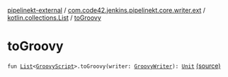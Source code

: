[pipelinekt-external](../../index.md) / [com.code42.jenkins.pipelinekt.core.writer.ext](../index.md) / [kotlin.collections.List](index.md) / [toGroovy](./to-groovy.md)

# toGroovy

`fun `[`List`](https://kotlinlang.org/api/latest/jvm/stdlib/kotlin.collections/-list/index.html)`<`[`GroovyScript`](../../com.code42.jenkins.pipelinekt.core.writer/-groovy-script/index.md)`>.toGroovy(writer: `[`GroovyWriter`](../../com.code42.jenkins.pipelinekt.core.writer/-groovy-writer/index.md)`): `[`Unit`](https://kotlinlang.org/api/latest/jvm/stdlib/kotlin/-unit/index.html) [(source)](https://github.com/code42/pipelinekt/tree/master/core/src/main/kotlin/com/code42/jenkins/pipelinekt/core/writer/ext/Ext.kt#L9)
